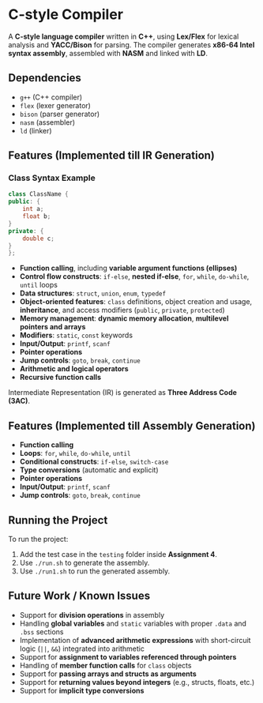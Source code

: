 # C-style Compiler

A **C-style language compiler** written in **C++**, using **Lex/Flex** for lexical analysis and **YACC/Bison** for parsing. The compiler generates **x86-64 Intel syntax assembly**, assembled with **NASM** and linked with **LD**.

## Dependencies

* `g++` (C++ compiler)
* `flex` (lexer generator)
* `bison` (parser generator)
* `nasm` (assembler)
* `ld` (linker)

## Features (Implemented till IR Generation)

### Class Syntax Example

```cpp
class ClassName {
public: {
    int a;
    float b;
}
private: {
    double c;
}
};
```

* **Function calling**, including **variable argument functions (ellipses)**
* **Control flow constructs**: `if-else`, **nested if-else**, `for`, `while`, `do-while`, `until` loops
* **Data structures**: `struct`, `union`, `enum`, `typedef`
* **Object-oriented features**: `class` definitions, object creation and usage, **inheritance**, and access modifiers (`public`, `private`, `protected`)
* **Memory management**: **dynamic memory allocation**, **multilevel pointers and arrays**
* **Modifiers**: `static`, `const` keywords
* **Input/Output**: `printf`, `scanf`
* **Pointer operations**
* **Jump controls**: `goto`, `break`, `continue`
* **Arithmetic and logical operators**
* **Recursive function calls**

Intermediate Representation (IR) is generated as **Three Address Code (3AC)**.

## Features (Implemented till Assembly Generation)

* **Function calling**
* **Loops**: `for`, `while`, `do-while`, `until`
* **Conditional constructs**: `if-else`, `switch-case`
* **Type conversions** (automatic and explicit)
* **Pointer operations**
* **Input/Output**: `printf`, `scanf`
* **Jump controls**: `goto`, `break`, `continue`

## Running the Project

To run the project:

1. Add the test case in the `testing` folder inside **Assignment 4**.
2. Use `./run.sh` to generate the assembly.
3. Use `./run1.sh` to run the generated assembly.

## Future Work / Known Issues

* Support for **division operations** in assembly
* Handling **global variables** and `static` variables with proper `.data` and `.bss` sections
* Implementation of **advanced arithmetic expressions** with short-circuit logic (`||`, `&&`) integrated into arithmetic
* Support for **assignment to variables referenced through pointers**
* Handling of **member function calls** for `class` objects
* Support for **passing arrays and structs as arguments**
* Support for **returning values beyond integers** (e.g., structs, floats, etc.)
* Support for **implicit type conversions**
